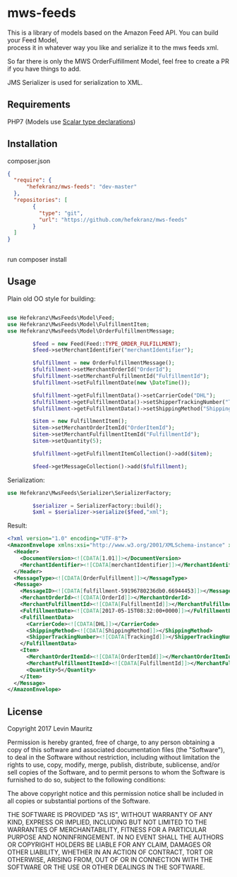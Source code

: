 # mws-feeds

This is a library of models based on the Amazon Feed API. You can build your Feed Model,  
process it in whatever way you like and serialize it to the mws feeds xml.

So far there is only the MWS OrderFulfillment Model, feel free to create a PR if you have things to add.

JMS Serializer is used for serialization to XML.

## Requirements
PHP7 (Models use [Scalar type declarations](http://php.net/manual/de/migration70.new-features.php#migration70.new-features.scalar-type-declarations))

## Installation
composer.json
```json
{
  "require": {
      "hefekranz/mws-feeds": "dev-master"
  },
  "repositories": [
        {
          "type": "git",
          "url": "https://github.com/hefekranz/mws-feeds"
        }
  ]
}
  
```
run composer install

## Usage

Plain old OO style for building:

```php

use Hefekranz\MwsFeeds\Model\Feed;
use Hefekranz\MwsFeeds\Model\FulfillmentItem;
use Hefekranz\MwsFeeds\Model\OrderFulfillmentMessage;

        $feed = new Feed(Feed::TYPE_ORDER_FULFILLMENT);
        $feed->setMerchantIdentifier("merchantIdentifier");

        $fulfillment = new OrderFulfillmentMessage();
        $fulfillment->setMerchantOrderId("OrderId");
        $fulfillment->setMerchantFulfillmentId("FulfillmentId");
        $fulfillment->setFulfillmentDate(new \DateTime());

        $fulfillment->getFulfillmentData()->setCarrierCode("DHL");
        $fulfillment->getFulfillmentData()->setShipperTrackingNumber("TrackingId");
        $fulfillment->getFulfillmentData()->setShippingMethod("ShippingMethod");

        $item = new FulfillmentItem();
        $item->setMerchantOrderItemId("OrderItemId");
        $item->setMerchantFulfillmentItemId("FulfillmentId");
        $item->setQuantity(5);

        $fulfillment->getFulfillmentItemCollection()->add($item);

        $feed->getMessageCollection()->add($fulfillment);
```

Serialization:

```php
use Hefekranz\MwsFeeds\Serializer\SerializerFactory;

        $serializer = SerializerFactory::build();
        $xml = $serializer->serialize($feed,"xml");
```

Result:
```xml
<?xml version="1.0" encoding="UTF-8"?>
<AmazonEnvelope xmlns:xsi="http://www.w3.org/2001/XMLSchema-instance" xmlns:noNamespaceSchemaLocation="amzn-envelope.xsd">
  <Header>
    <DocumentVersion><![CDATA[1.01]]></DocumentVersion>
    <MerchantIdentifier><![CDATA[merchantIdentifier]]></MerchantIdentifier>
  </Header>
  <MessageType><![CDATA[OrderFulfillment]]></MessageType>
  <Message>
    <MessageID><![CDATA[fulfillment-59196780236db0.66944453]]></MessageID>
    <MerchantOrderId><![CDATA[OrderId]]></MerchantOrderId>
    <MerchantFulfillmentId><![CDATA[FulfillmentId]]></MerchantFulfillmentId>
    <FulfillmentDate><![CDATA[2017-05-15T08:32:00+0000]]></FulfillmentDate>
    <FulfillmentData>
      <CarrierCode><![CDATA[DHL]]></CarrierCode>
      <ShippingMethod><![CDATA[ShippingMethod]]></ShippingMethod>
      <ShipperTrackingNumber><![CDATA[TrackingId]]></ShipperTrackingNumber>
    </FulfillmentData>
    <Item>
      <MerchantOrderItemId><![CDATA[OrderItemId]]></MerchantOrderItemId>
      <MerchantFulfillmentItemId><![CDATA[FulfillmentId]]></MerchantFulfillmentItemId>
      <Quantity>5</Quantity>
    </Item>
  </Message>
</AmazonEnvelope>
```

## License

Copyright 2017 Levin Mauritz

Permission is hereby granted, free of charge, to any person obtaining a copy of this software and associated documentation files (the "Software"), to deal in the Software without restriction, including without limitation the rights to use, copy, modify, merge, publish, distribute, sublicense, and/or sell copies of the Software, and to permit persons to whom the Software is furnished to do so, subject to the following conditions:

The above copyright notice and this permission notice shall be included in all copies or substantial portions of the Software.

THE SOFTWARE IS PROVIDED "AS IS", WITHOUT WARRANTY OF ANY KIND, EXPRESS OR IMPLIED, INCLUDING BUT NOT LIMITED TO THE WARRANTIES OF MERCHANTABILITY, FITNESS FOR A PARTICULAR PURPOSE AND NONINFRINGEMENT. IN NO EVENT SHALL THE AUTHORS OR COPYRIGHT HOLDERS BE LIABLE FOR ANY CLAIM, DAMAGES OR OTHER LIABILITY, WHETHER IN AN ACTION OF CONTRACT, TORT OR OTHERWISE, ARISING FROM, OUT OF OR IN CONNECTION WITH THE SOFTWARE OR THE USE OR OTHER DEALINGS IN THE SOFTWARE.
